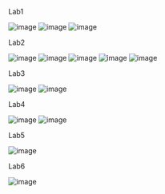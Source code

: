 Lab1

![image](https://github.com/user-attachments/assets/3a94088c-b9bc-4cb7-8b12-4e4f38301ab4)
![image](https://github.com/user-attachments/assets/79781351-366f-40e3-9bc6-cd2f41c35769)
![image](https://github.com/user-attachments/assets/c0c7b1a6-8499-4185-ad2e-9d053d00f396)

Lab2

![image](https://github.com/user-attachments/assets/41c5e948-ea6d-4508-9761-0b2014536c1d)
![image](https://github.com/user-attachments/assets/eee4299a-1f8b-4939-9181-038f59c572b7)
![image](https://github.com/user-attachments/assets/64f22708-31c6-4669-bf4f-93eda0a18b1d)
![image](https://github.com/user-attachments/assets/45101fbd-b45f-4aef-b78c-643377e742b6)
![image](https://github.com/user-attachments/assets/01878752-19aa-4f4c-b8cd-132532f2fee7)

Lab3

![image](https://github.com/user-attachments/assets/9c457c1f-0618-4289-8a88-010563346e76)
![image](https://github.com/user-attachments/assets/59178776-0a6b-4869-a375-ee7e8c5eeec1)

Lab4

![image](https://github.com/user-attachments/assets/6df70a32-9cec-46ad-b9ff-60bdf5116a75)
![image](https://github.com/user-attachments/assets/4597909d-3c36-4844-9262-efae317dbf13)

Lab5

![image](https://github.com/user-attachments/assets/9e228ae8-fb75-4d3c-9e54-4fe870f5211f)

Lab6

![image](https://github.com/user-attachments/assets/a8d9e943-d0cd-4ac5-933e-4cd693b515ca)
